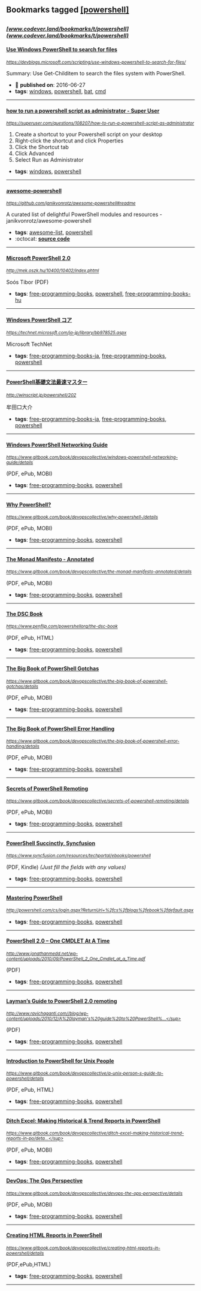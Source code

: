 ## Bookmarks tagged [[powershell]](https://www.codever.land/search?q=[powershell])

_<sup><sup>[www.codever.land/bookmarks/t/powershell](www.codever.land/bookmarks/t/powershell)</sup></sup>_
---
#### [Use Windows PowerShell to search for files](https://devblogs.microsoft.com/scripting/use-windows-powershell-to-search-for-files/)
_<sup>https://devblogs.microsoft.com/scripting/use-windows-powershell-to-search-for-files/</sup>_

Summary: Use Get-Childitem to search the files system with PowerShell.
* :calendar: **published on**: 2016-06-27
* **tags**: [windows](../tagged/windows.md), [powershell](../tagged/powershell.md), [bat](../tagged/bat.md), [cmd](../tagged/cmd.md)
---
#### [how to run a powershell script as administrator - Super User](https://superuser.com/questions/108207/how-to-run-a-powershell-script-as-administrator)
_<sup>https://superuser.com/questions/108207/how-to-run-a-powershell-script-as-administrator</sup>_

1. Create a shortcut to your Powershell script on your desktop
2. Right-click the shortcut and click Properties
3. Click the Shortcut tab
4. Click Advanced
5. Select Run as Administrator
* **tags**: [windows](../tagged/windows.md), [powershell](../tagged/powershell.md)
---
#### [awesome-powershell](https://github.com/janikvonrotz/awesome-powershell#readme)
_<sup>https://github.com/janikvonrotz/awesome-powershell#readme</sup>_

A curated list of delightful PowerShell modules and resources - janikvonrotz/awesome-powershell
* **tags**: [awesome-list](../tagged/awesome-list.md), [powershell](../tagged/powershell.md)
* :octocat: **[source code](https://github.com/janikvonrotz/awesome-powershell#readme)**
---
#### [Microsoft PowerShell 2.0](http://mek.oszk.hu/10400/10402/index.phtml)
_<sup>http://mek.oszk.hu/10400/10402/index.phtml</sup>_

Soós Tibor (PDF)
* **tags**: [free-programming-books](../tagged/free-programming-books.md), [powershell](../tagged/powershell.md), [free-programming-books-hu](../tagged/free-programming-books-hu.md)
---
#### [Windows PowerShell コア](https://technet.microsoft.com/ja-jp/library/bb978525.aspx)
_<sup>https://technet.microsoft.com/ja-jp/library/bb978525.aspx</sup>_

Microsoft TechNet
* **tags**: [free-programming-books-ja](../tagged/free-programming-books-ja.md), [free-programming-books](../tagged/free-programming-books.md), [powershell](../tagged/powershell.md)
---
#### [PowerShell基礎文法最速マスター](http://winscript.jp/powershell/202)
_<sup>http://winscript.jp/powershell/202</sup>_

牟田口大介
* **tags**: [free-programming-books-ja](../tagged/free-programming-books-ja.md), [free-programming-books](../tagged/free-programming-books.md), [powershell](../tagged/powershell.md)
---
#### [Windows PowerShell Networking Guide](https://www.gitbook.com/book/devopscollective/windows-powershell-networking-guide/details)
_<sup>https://www.gitbook.com/book/devopscollective/windows-powershell-networking-guide/details</sup>_

(PDF, ePub, MOBI)
* **tags**: [free-programming-books](../tagged/free-programming-books.md), [powershell](../tagged/powershell.md)
---
#### [Why PowerShell?](https://www.gitbook.com/book/devopscollective/why-powershell-/details)
_<sup>https://www.gitbook.com/book/devopscollective/why-powershell-/details</sup>_

(PDF, ePub, MOBI)
* **tags**: [free-programming-books](../tagged/free-programming-books.md), [powershell](../tagged/powershell.md)
---
#### [The Monad Manifesto - Annotated](https://www.gitbook.com/book/devopscollective/the-monad-manifesto-annotated/details)
_<sup>https://www.gitbook.com/book/devopscollective/the-monad-manifesto-annotated/details</sup>_

(PDF, ePub, MOBI)
* **tags**: [free-programming-books](../tagged/free-programming-books.md), [powershell](../tagged/powershell.md)
---
#### [The DSC Book](https://www.penflip.com/powershellorg/the-dsc-book)
_<sup>https://www.penflip.com/powershellorg/the-dsc-book</sup>_

(PDF, ePub, HTML)
* **tags**: [free-programming-books](../tagged/free-programming-books.md), [powershell](../tagged/powershell.md)
---
#### [The Big Book of PowerShell Gotchas](https://www.gitbook.com/book/devopscollective/the-big-book-of-powershell-gotchas/details)
_<sup>https://www.gitbook.com/book/devopscollective/the-big-book-of-powershell-gotchas/details</sup>_

(PDF, ePub, MOBI)
* **tags**: [free-programming-books](../tagged/free-programming-books.md), [powershell](../tagged/powershell.md)
---
#### [The Big Book of PowerShell Error Handling](https://www.gitbook.com/book/devopscollective/the-big-book-of-powershell-error-handling/details)
_<sup>https://www.gitbook.com/book/devopscollective/the-big-book-of-powershell-error-handling/details</sup>_

(PDF, ePub, MOBI)
* **tags**: [free-programming-books](../tagged/free-programming-books.md), [powershell](../tagged/powershell.md)
---
#### [Secrets of PowerShell Remoting](https://www.gitbook.com/book/devopscollective/secrets-of-powershell-remoting/details)
_<sup>https://www.gitbook.com/book/devopscollective/secrets-of-powershell-remoting/details</sup>_

(PDF, ePub, MOBI)
* **tags**: [free-programming-books](../tagged/free-programming-books.md), [powershell](../tagged/powershell.md)
---
#### [PowerShell Succinctly, Syncfusion](https://www.syncfusion.com/resources/techportal/ebooks/powershell)
_<sup>https://www.syncfusion.com/resources/techportal/ebooks/powershell</sup>_

(PDF, Kindle) *(Just fill the fields with any values)*
* **tags**: [free-programming-books](../tagged/free-programming-books.md), [powershell](../tagged/powershell.md)
---
#### [Mastering PowerShell](http://powershell.com/cs/login.aspx?ReturnUrl=%2fcs%2fblogs%2febook%2fdefault.aspx)
_<sup>http://powershell.com/cs/login.aspx?ReturnUrl=%2fcs%2fblogs%2febook%2fdefault.aspx</sup>_

* **tags**: [free-programming-books](../tagged/free-programming-books.md), [powershell](../tagged/powershell.md)
---
#### [PowerShell 2.0 – One CMDLET At A Time](http://www.jonathanmedd.net/wp-content/uploads/2010/09/PowerShell_2_One_Cmdlet_at_a_Time.pdf)
_<sup>http://www.jonathanmedd.net/wp-content/uploads/2010/09/PowerShell_2_One_Cmdlet_at_a_Time.pdf</sup>_

(PDF)
* **tags**: [free-programming-books](../tagged/free-programming-books.md), [powershell](../tagged/powershell.md)
---
#### [Layman’s Guide to PowerShell 2.0 remoting](http://www.ravichaganti.com//blog/wp-content/uploads/2010/12/A%20layman's%20guide%20to%20PowerShell%202.0%20remoting-v2.pdf)
_<sup>http://www.ravichaganti.com//blog/wp-content/uploads/2010/12/A%20layman's%20guide%20to%20PowerShell%...</sup>_

(PDF)
* **tags**: [free-programming-books](../tagged/free-programming-books.md), [powershell](../tagged/powershell.md)
---
#### [Introduction to PowerShell for Unix People](https://www.gitbook.com/book/devopscollective/a-unix-person-s-guide-to-powershell/details)
_<sup>https://www.gitbook.com/book/devopscollective/a-unix-person-s-guide-to-powershell/details</sup>_

(PDF, ePub, HTML)
* **tags**: [free-programming-books](../tagged/free-programming-books.md), [powershell](../tagged/powershell.md)
---
#### [Ditch Excel: Making Historical & Trend Reports in PowerShell](https://www.gitbook.com/book/devopscollective/ditch-excel-making-historical-trend-reports-in-po/details)
_<sup>https://www.gitbook.com/book/devopscollective/ditch-excel-making-historical-trend-reports-in-po/deta...</sup>_

(PDF, ePub, MOBI)
* **tags**: [free-programming-books](../tagged/free-programming-books.md), [powershell](../tagged/powershell.md)
---
#### [DevOps: The Ops Perspective](https://www.gitbook.com/book/devopscollective/devops-the-ops-perspective/details)
_<sup>https://www.gitbook.com/book/devopscollective/devops-the-ops-perspective/details</sup>_

(PDF, ePub, MOBI)
* **tags**: [free-programming-books](../tagged/free-programming-books.md), [powershell](../tagged/powershell.md)
---
#### [Creating HTML Reports in PowerShell](https://www.gitbook.com/book/devopscollective/creating-html-reports-in-powershell/details)
_<sup>https://www.gitbook.com/book/devopscollective/creating-html-reports-in-powershell/details</sup>_

(PDF,ePub,HTML)
* **tags**: [free-programming-books](../tagged/free-programming-books.md), [powershell](../tagged/powershell.md)
---
